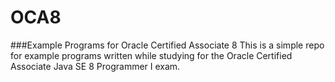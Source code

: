 # OCA8
###Example Programs for Oracle Certified Associate 8
This is a simple repo for example programs written while studying for the Oracle Certified Associate Java SE 8 Programmer I exam.
